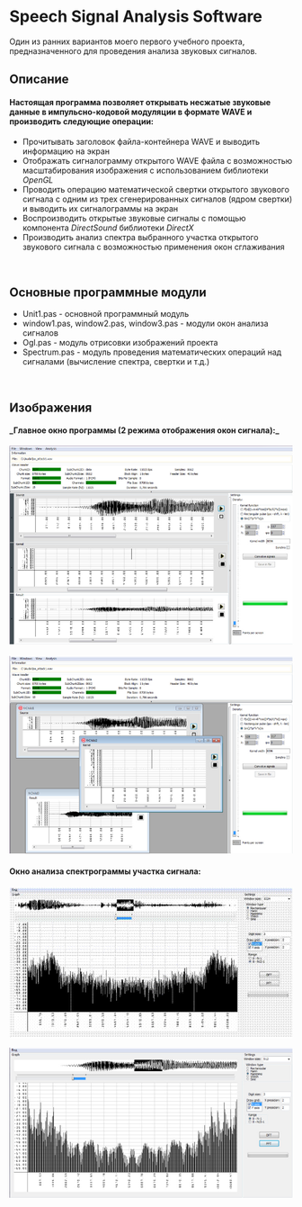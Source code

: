 <p style="text-align:center"><h1>Speech Signal Analysis Software</h2></p>
<p>Один из ранних вариантов моего первого учебного проекта, предназначенного для проведения анализа звуковых сигналов.</p>

<h2>Описание</h3>

 #### Настоящая программа позволяет открывать несжатые звуковые данные в импульсно-кодовой модуляции в формате WAVE и производить следующие операции:
 
 - Прочитывать заголовок файла-контейнера WAVE и выводить информацию на экран
 - Отображать сигналограмму открытого WAVE файла с возможностью масштабирования изображения с использованием библиотеки _OpenGL_
 - Проводить операцию математической свертки открытого звукового сигнала с одним из трех сгенерированных сигналов (ядром свертки) и выводить их сигналограммы на экран
 - Воспроизводить открытые звуковые сигналы с помощью компонента _DirectSound_ библиотеки _DirectX_
 - Производить анализ спектра выбранного участка открытого звукового сигнала с возможностью применения окон сглаживания
<br>
 <h2>Основные программные модули</h2>
 
 * Unit1.pas - основной программный модуль
 * window1.pas, window2.pas, window3.pas - модули окон анализа сигналов
 * Ogl.pas - модуль отрисовки изображений проекта
 * Spectrum.pas - модуль проведения математических операций над сигналами (вычисление спектра, свертки и т.д.)
 <br>
 <h2>Изображения</h2>
 
 <h4>_Главное окно программы (2 режима отображения окон сигнала):_</h4>
 
 ![Главное окно программы 1](https://github.com/Turquoise69/SSAS/blob/main/readme_assets/1.jpg)
 <br><br>
 ![Главное окно программы 2](https://github.com/Turquoise69/SSAS/blob/main/readme_assets/3.jpg)
 
 <h4>Окно анализа спектрограммы участка сигнала:</h4>
 
 ![fasdf](https://github.com/Turquoise69/SSAS/blob/main/readme_assets/animation.gif)
 
 ![Окно анализа спектрограммы участка сигнала](https://github.com/Turquoise69/SSAS/blob/main/readme_assets/2.jpg)
  
 
 
 

